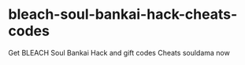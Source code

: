 # bleach-soul-bankai-hack-cheats-codes
Get BLEACH Soul Bankai Hack and gift codes Cheats souldama now
